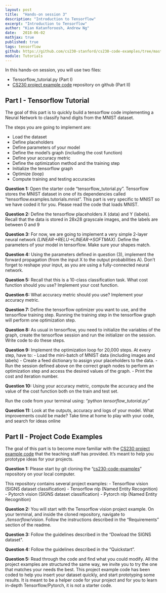 ```yaml
---
layout: post
title:  "Hands-on session 3"
description: "Introduction to Tensorflow"
excerpt: "Introduction to Tensorflow"
author: "Kian Katanforoosh, Andrew Ng"
date:   2018-06-02
mathjax: true
published: true
tags: tensorflow
github: https://github.com/cs230-stanford/cs230-code-examples/tree/master/tensorflow
module: Tutorials
---
```


In this hands-on session, you will use two files:
- Tensorflow_tutorial.py (Part I)
- [CS230 project example code](https://github.com/cs230-stanford/cs230-code-examples) repository on github (Part II)

## Part I - Tensorflow Tutorial

The goal of this part is to quickly build a tensorflow code implementing a Neural Network to classify hand digits from the MNIST dataset.

The steps you are going to implement are:
- Load the dataset
- Define placeholders
- Define parameters of your model
- Define the model’s graph (including the cost function)
- Define your accuracy metric
- Define the optimization method and the training step
- Initialize the tensorflow graph
- Optimize (loop)
- Compute training and testing accuracies

**Question 1:** ​Open the starter code “tensorflow_tutorial.py”. Tensorflow stores the MNIST dataset in one of its dependencies called “tensorflow.examples.tutorials.mnist”. This part is very specific to MNIST so we have coded it for you. Please read the code that loads MNIST.

**Question 2:** Define the tensorflow placeholders X (data) and Y (labels). Recall that the data is stored in 28x28 grayscale images, and the labels are between 0 and 9

**Question 3:** For now, we are going to implement a very simple 2-layer neural network *(LINEAR->RELU->LINEAR->SOFTMAX)*. Define the parameters of your model in tensorflow. Make sure your shapes match.

**Question 4:** Using the parameters defined in question (3), implement the forward propagation (from the input X to the output probabilities A). Don’t forget to reshape your input, as you are using a fully-connected neural network.

**Question 5:** Recall that this is a 10-class classification task. What cost function should you use? Implement your cost function.

**Question 6:** What accuracy metric should you use? Implement your accuracy metric.

**Question 7:** Define the tensorflow optimizer you want to use, and the tensorflow training step. Running the training step in the tensorflow graph will perform one optimization step.

**Question 8:** As usual in tensorflow, you need to initialize the variables of the graph, create the tensorflow session and run the initializer on the session. Write code to do these steps.

**Question 9:** Implement the optimization loop for 20,000 steps. At every step, have to:
    - Load the mini-batch of MNIST data (including images and labels)
    - Create a feed dictionary to assign your placeholders to the data.
    - Run the session defined above on the correct graph nodes to perform an optimization step and access the desired values of the graph.
    - Print the cost and iteration number.

**Question 10:** Using your accuracy metric, compute the accuracy and the value of the cost function both on the train and test set.

Run the code from your terminal using: *“python tensorflow_tutorial.py”* 

**Question 11:** Look at the outputs, accuracy and logs of your model. What improvements could be made? Take time at home to play with your code, and search for ideas online

## Part II - Project Code Examples

The goal of this part is to become more familiar with the [CS230 project example code](https://github.com/cs230-stanford/cs230-code-examples) that the
teaching staff has provided. It’s meant to help you prototype ideas for your projects.

**Question 1:**  Please start by git cloning the “[cs230-code-examples](https://github.com/cs230-stanford/cs230-code-examples)” repository on your local computer.

This repository contains several project examples:
    - Tensorflow vision (SIGNS dataset classification)
    - Tensorflow nlp (Named Entity Recognition)
    - Pytorch vision (SIGNS dataset classification)
    - Pytorch nlp (Named Entity Recognition)

**Question 2:** You will start with the Tensorflow vision project example. On your terminal, and inside the cloned repository, navigate to *./tensorflow/vision*. Follow the instructions described in the “Requirements” section of the readme.

**Question 3:** Follow the guidelines described in the “Dowload the SIGNS dataset".

**Question 4:** Follow the guidelines described in the “Quickstart”.

**Question 5:** Read through the code and find what you could modify. All the project examples are structured the same way, we invite you to try the one that matches your needs the best. This project example code has been coded to help you insert your dataset quickly, and start prototyping some results. It is meant to be a helper code for your project and for you to learn in-depth Tensorflow/Pytorch, it is not a starter code.




